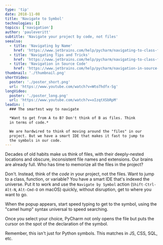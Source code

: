 ```yaml
---
type: 'tip'
date: 2018-11-08
title: 'Navigate to Symbol'
technologies: []
topics: ['navigation']
author: 'pauleveritt'
subtitle: 'Navigate your project by code, not files'
seealso:
  - title: 'Navigating by Name'
    href: 'https://www.jetbrains.com/help/pycharm/navigating-to-class-file-or-symbol-by-name.html#9a8d021a'
  - title: 'Navigating Tips and Tricks'
    href: 'https://www.jetbrains.com/help/pycharm/navigating-to-class-file-or-symbol-by-name.html#tips'
  - title: 'Navigation in Source Code'
    href: 'https://www.jetbrains.com/help/pycharm/navigation-in-source-code.html'
thumbnail: './thumbnail.png'
shortVideo:
  poster: './poster_short.png'
  url: 'https://www.youtube.com/watch?v=Wto7hdfx-Sg'
longVideo:
  poster: './poster_long.png'
  url: 'https://www.youtube.com/watch?v=xIzqtXSbRpM'
leadin: |
  ### The smartest way to navigate

  *Want to get from A to B? Don't think of B as files. Think 
  in terms of code.*

  We are hardwired to think of moving around the "files" in our 
  project. But we have a smart IDE that makes it fast to jump to 
  the symbols in our code.
---
```


Decades of old habits make us think of files, with their deeply-nested
locations and obscure, inconsistent file names and extensions. Our brains
are already full. Who has time to memorize all the files in the project?

Don't. Instead, think of the _code_ in your project, not the files.
Want to jump to a class, function, or variable? You have a smart IDE
that's indexed the universe. Put it to work and use the
`Navigate by Symbol` action (`Shift-Ctrl-Alt-N`, `Alt-Cmd-O` on
macOS) quickly, without disruption, get to where you want to go.

When the popup appears, start speed typing to get to the symbol, using
the "camel hump" syntax universal to speed searching.

Once you select your choice, PyCharm not only opens the file but
puts the cursor on the spot of the declaration of the symbol.

Remember, this isn't just for Python symbols. This matches in JS, CSS,
SQL, etc.
